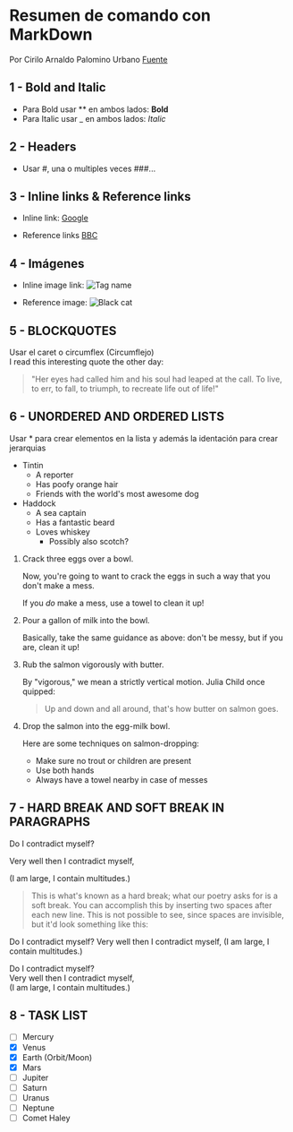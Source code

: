 # Resumen de comando con MarkDown

Por Cirilo Arnaldo Palomino Urbano
[Fuente](https://www.markdowntutorial.com/lesson/1/)

## 1 - Bold and Italic

* Para Bold usar ** en ambos lados: **Bold**
* Para Italic usar _ en ambos lados: _Italic_

## 2 - Headers

* Usar #, una o multiples veces ###...
  
## 3 - Inline links & Reference links

* Inline link:
  [Google](www.google.com)

* Reference links
  [BBC][Reference]

  [Reference]: www.bbc.com
  
## 4 - Imágenes

* Inline image link:
  ![Tag name](https://cdn2.traveler.es/uploads/images/thumbs/es/trav/3/s/2019/39/gatos_463_940x705.jpg)

* Reference image:
  ![Black cat][Black]

  [Black]: https://upload.wikimedia.org/wikipedia/commons/a/a3/81_INF_DIV_SSI.jpg

## 5 - BLOCKQUOTES

Usar el caret o circumflex (Circumflejo)  
I read this interesting quote the other day:

>"Her eyes had called him and his soul had leaped at the call. To live, to err, to fall, to triumph, to recreate life out of life!"

## 6 - UNORDERED AND ORDERED LISTS

Usar * para crear elementos en la lista y además la identación para crear jerarquias

* Tintin
  * A reporter
  * Has poofy orange hair
  * Friends with the world's most awesome dog
* Haddock
  * A sea captain
  * Has a fantastic beard
  * Loves whiskey
    * Possibly also scotch?

1. Crack three eggs over a bowl.

    Now, you're going to want to crack the eggs in such a way that you don't make a mess.

    If you _do_ make a mess, use a towel to clean it up!  

2. Pour a gallon of milk into the bowl.  
    
    Basically, take the same guidance as above: don't be messy, but if you are, clean it up!

3. Rub the salmon vigorously with butter.

   By "vigorous," we mean a strictly vertical motion. Julia Child once quipped:
   > Up and down and all around, that's how butter on salmon goes.

4. Drop the salmon into the egg-milk bowl.

   Here are some techniques on salmon-dropping:

   * Make sure no trout or children are present
   * Use both hands
   * Always have a towel nearby in case of messes


## 7 - HARD BREAK AND SOFT BREAK IN PARAGRAPHS

Do I contradict myself?

Very well then I contradict myself,

(I am large, I contain multitudes.)

>This is what's known as a hard break; what our poetry asks for is a soft break. You can accomplish this by inserting two spaces after each new line. This is not possible to see, since spaces are invisible, but it'd look something like this:

Do I contradict myself?
Very well then I contradict myself,
(I am large, I contain multitudes.)

Do I contradict myself?   
Very well then I contradict myself,  
(I am large, I contain multitudes.)

## 8 - TASK LIST

- [ ] Mercury
- [x] Venus
- [x] Earth (Orbit/Moon)
- [x] Mars
- [ ] Jupiter
- [ ] Saturn
- [ ] Uranus
- [ ] Neptune
- [ ] Comet Haley